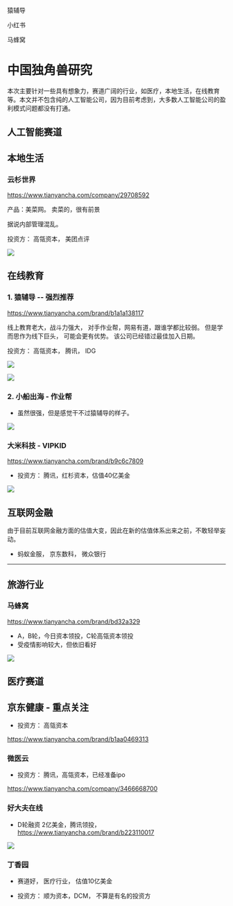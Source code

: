 猿辅导

小红书

马蜂窝





# 中国独角兽研究

本次主要针对一些具有想象力，赛道广阔的行业，如医疗，本地生活，在线教育等。本文并不包含纯的人工智能公司，因为目前考虑到，大多数人工智能公司的盈利模式问题都没有打通。

##  人工智能赛道









## 本地生活

### 云杉世界

https://www.tianyancha.com/company/29708592

产品：美菜网。 卖菜的，很有前景

据说内部管理混乱。

投资方： 高瓴资本， 美团点评

![](.\image\云杉世界.png)



## 在线教育

### 1. 猿辅导 -- 强烈推荐

https://www.tianyancha.com/brand/b1a1a138117

线上教育老大，战斗力强大， 对手作业帮，网易有道，跟谁学都比较弱。 但是学而思作为线下巨头， 可能会更有优势。 该公司已经错过最佳加入日期。

投资方： 高瓴资本， 腾讯， IDG

![](.\image\猿辅导1.png)

![](.\image\猿辅导2.png)

### 2. 小船出海 - 作业帮

- 虽然很强，但是感觉干不过猿辅导的样子。

![](.\image\作业帮.png)



### 大米科技 - VIPKID

https://www.tianyancha.com/brand/b9c6c7809

- 投资方： 腾讯，红杉资本，估值40亿美金

![](.\image\vipkid.png)



## 互联网金融

由于目前互联网金融方面的估值大变，因此在新的估值体系出来之前，不敢轻举妄动。

- 蚂蚁金服， 京东数科， 微众银行





---



## 旅游行业

### 马蜂窝

https://www.tianyancha.com/brand/bd32a329

- A，B轮，今日资本领投，C轮高瓴资本领投
- 受疫情影响较大，但依旧看好

![](.\image\马蜂窝.png)





## 医疗赛道

## 京东健康 - 重点关注

- 投资方： 高瓴资本

https://www.tianyancha.com/brand/b1aa0469313



### 微医云

- 投资方： 腾讯，高瓴资本，已经准备ipo

https://www.tianyancha.com/company/3466668700



### 好大夫在线

- D轮融资 2亿美金，腾讯领投， https://www.tianyancha.com/brand/b223110017

![](.\image\好大夫在线.png)





### 丁香园

- 赛道好， 医疗行业， 估值10亿美金

- 投资方： 顺为资本，DCM， 不算是有名的投资方

